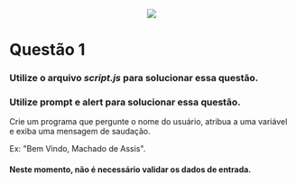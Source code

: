 <p align="center">
    <img src="https://www.infnet.edu.br/infnet/wp-content/themes/infnet.homepage//assets/img/LogoInfnetRodape.png"/>
</p>

# Questão 1

### Utilize o arquivo _script.js_ para solucionar essa questão.

### Utilize __prompt__ e __alert__ para solucionar essa questão.

Crie um programa que pergunte o nome do usuário, atribua a uma variável e exiba uma mensagem de saudação. 

Ex: "Bem Vindo, Machado de Assis".

#### Neste momento, não é necessário validar os dados de entrada.